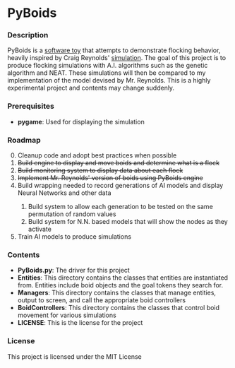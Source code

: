 # PyBoids

### Description
PyBoids is a [software toy](https://en.wikipedia.org/wiki/Toy_program "The heck is that?") that attempts to demonstrate flocking behavior, heavily inspired by Craig Reynolds' [simulation](https://www.red3d.com/cwr/boids/ "Mr. Reynold's boids").
The goal of this project is to produce flocking simulations with A.I. algorithms such as the genetic algorithm and NEAT.
These simulations will then be compared to my implementation of the model devised by Mr. Reynolds.
This is a highly experimental project and contents may change suddenly.

### Prerequisites
* **pygame**: Used for displaying the simulation


### Roadmap
<ol start = 0>
	<li> Cleanup code and adopt best practices when possible</li>
	<li><strike>Build engine to display and move boids and determine what is a flock</strike></li>
	<li><strike>Build monitoring system to display data about each flock</strike></li>
	<li><strike>Implement Mr. Reynolds' version of boids using PyBoids engine</strike></li>
    <li> Build wrapping needed to record generations of AI models and display Neural Networks and other data</li>
    <ol start = i>
        <li>Build system to allow each generation to be tested on the same permutation of random values</li>
        <li>Build system for N.N. based models that will show the nodes as they activate</li>
    </ol>
    <li>Train AI models to produce simulations</li>
</ol>



### Contents
* **PyBoids.py**: The driver for this project
* **Entities**: This directory contains the classes that entities are instantiated from. Entities include boid objects and the goal tokens they search for.
* **Managers**: This directory contains the classes that manage entities, output to screen, and call the appropriate boid controllers
* **BoidControllers**: This directory contains the classes that control boid movement for various simulations
* **LICENSE**: This is the license for the project

### License
This project is licensed under the MIT License